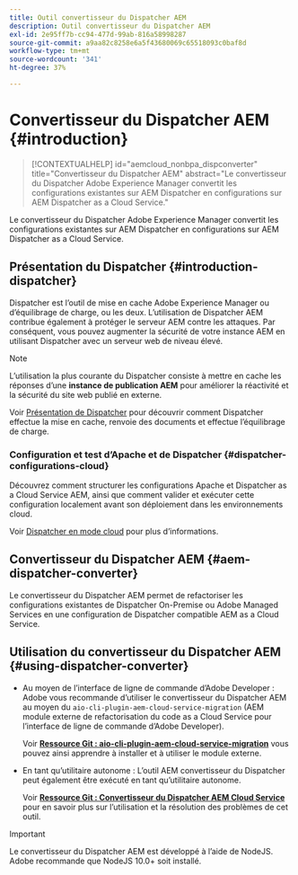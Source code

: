 ```yaml
---
title: Outil convertisseur du Dispatcher AEM
description: Outil convertisseur du Dispatcher AEM
exl-id: 2e95ff7b-cc94-477d-99ab-816a58998287
source-git-commit: a9aa82c8258e6a5f43680069c65518093c0baf8d
workflow-type: tm+mt
source-wordcount: '341'
ht-degree: 37%

---
```


# Convertisseur du Dispatcher AEM {#introduction}

>[!CONTEXTUALHELP]
>id="aemcloud_nonbpa_dispconverter"
>title="Convertisseur du Dispatcher AEM"
>abstract="Le convertisseur du Dispatcher Adobe Experience Manager convertit les configurations existantes sur AEM Dispatcher en configurations sur AEM Dispatcher as a Cloud Service."

Le convertisseur du Dispatcher Adobe Experience Manager convertit les configurations existantes sur AEM Dispatcher en configurations sur AEM Dispatcher as a Cloud Service.

## Présentation du Dispatcher {#introduction-dispatcher}

Dispatcher est l’outil de mise en cache Adobe Experience Manager ou d’équilibrage de charge, ou les deux. L’utilisation de Dispatcher AEM contribue également à protéger le serveur AEM contre les attaques. Par conséquent, vous pouvez augmenter la sécurité de votre instance AEM en utilisant Dispatcher avec un serveur web de niveau élevé.

>[!NOTE]
>L’utilisation la plus courante du Dispatcher consiste à mettre en cache les réponses d’une **instance de publication AEM** pour améliorer la réactivité et la sécurité du site web publié en externe.

Voir [Présentation de Dispatcher](https://experienceleague.adobe.com/docs/experience-manager-dispatcher/using/dispatcher.html?lang=fr) pour découvrir comment Dispatcher effectue la mise en cache, renvoie des documents et effectue l’équilibrage de charge.

### Configuration et test d’Apache et de Dispatcher {#dispatcher-configurations-cloud}

Découvrez comment structurer les configurations Apache et Dispatcher as a Cloud Service AEM, ainsi que comment valider et exécuter cette configuration localement avant son déploiement dans les environnements cloud.

Voir [Dispatcher en mode cloud](https://experienceleague.adobe.com/docs/experience-manager-cloud-service/content/implementing/content-delivery/disp-overview.html?lang=fr) pour plus d’informations.

## Convertisseur du Dispatcher AEM {#aem-dispatcher-converter}

Le convertisseur du Dispatcher AEM permet de refactoriser les configurations existantes de Dispatcher On-Premise ou Adobe Managed Services en une configuration de Dispatcher compatible AEM as a Cloud Service.

## Utilisation du convertisseur du Dispatcher AEM {#using-dispatcher-converter}

* Au moyen de l’interface de ligne de commande d’Adobe Developer : Adobe vous recommande d’utiliser le convertisseur du Dispatcher AEM au moyen du `aio-cli-plugin-aem-cloud-service-migration` (AEM module externe de refactorisation du code as a Cloud Service pour l’interface de ligne de commande d’Adobe Developer).

  Voir **[Ressource Git : aio-cli-plugin-aem-cloud-service-migration](https://github.com/adobe/aio-cli-plugin-aem-cloud-service-migration#introduction)** vous pouvez ainsi apprendre à installer et à utiliser le module externe.

* En tant qu’utilitaire autonome : L’outil AEM convertisseur du Dispatcher peut également être exécuté en tant qu’utilitaire autonome.

  Voir **[Ressource Git : Convertisseur du Dispatcher AEM Cloud Service](https://github.com/adobe/aem-cloud-service-source-migration/tree/master/packages/dispatcher-converter)** pour en savoir plus sur l’utilisation et la résolution des problèmes de cet outil.

>[!IMPORTANT]
>Le convertisseur du Dispatcher AEM est développé à l’aide de NodeJS. Adobe recommande que NodeJS 10.0+ soit installé.

